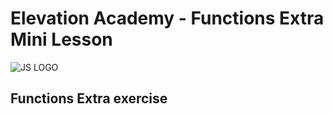 # Elevation Academy - Functions Extra Mini Lesson

![JS LOGO](https://res.cloudinary.com/chikoom/image/upload/v1592417295/GitHub%20READMEs/js_apowps.jpg)
  &nbsp;
  &nbsp;
  ## Functions Extra exercise 
